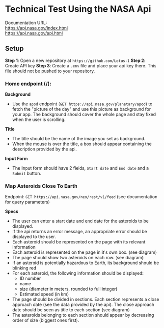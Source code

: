 # Technical Test Using the NASA Api

Documentation URL: </br>
https://api.nasa.gov/index.html </br>
https://api.nasa.gov/api.html

## Setup

**Step 1**: Open a new repository at `https://github.com/Lotus-1`
**Step 2**: Create API key
**Step 3**: Create a `.env` file and place your api key there. This file should not be pushed to your repository.

### Home endpoint (/):

**Background**
- Use the `apod` endpoint (`GET https://api.nasa.gov/planetary/apod`) to fetch the
"picture of the day" and use this picture as background for your app. The background should cover the whole page
and stay fixed when the user is scrolling.

**Title**
- The title should be the name of the image you set as background.
- When the mouse is over the title, a box should appear containing the description provided by the api.

**Input Form**

- The Input form should have 2 fields, `Start date` and `End date` and a `Submit` button.

### Map Asteroids Close To Earth

Endpoint: `GET https://api.nasa.gov/neo/rest/v1/feed` (see documentation for query parameters)

**Specs**

- The user can enter a start date and end date for the asteroids to be displayed.
- If the api returns an error message, an appropriate error should be displayed to the user.
- Each asteroid should be represented on the page with its relevant information
- Each asteroid is represented on the page in it's own box. (see diagram)
- The page should show two asteroids on each row. (see diagram)
- If an asteroid is potentially hazardous to Earth, its background should be blinking red
- For each asteroid, the following information should be displayed:
    * ID number
    * name
    * size (diameter in meters, rounded to full integer)
    * Estimated speed (in km)
- The page should be divided in sections. Each section represents a close approach date (see the data provided by the api). The close approach date should be seen as title to each section (see diagram)
- The asteroids belonging to each section should appear by decreasing order of size (biggest ones first). 

